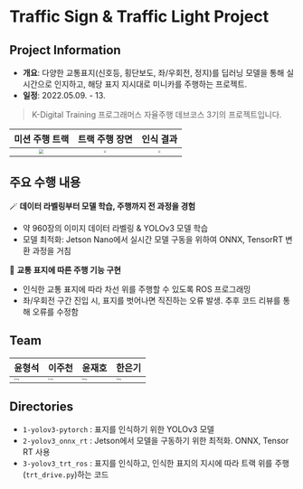 # Traffic Sign & Traffic Light Project

## Project Information

- **개요**: 다양한 교통표지(신호등, 횡단보도, 좌/우회전, 정지)를 딥러닝 모델을 통해 실시간으로 인지하고, 해당 표지 지시대로 미니카를 주행하는 프로젝트.
- **일정**: 2022.05.09. - 13.

> K-Digital Training 프로그래머스 자율주행 데브코스 3기의 프로젝트입니다.

|미션 주행 트랙|트랙 주행 장면|인식 결과|
|:---:|:---:|:---:|
|<img src="https://user-images.githubusercontent.com/69252153/228587412-b64ac5f4-1a12-4b41-8bb6-5d0779dd26fc.png" style="zoom:50%">|<img src="https://user-images.githubusercontent.com/69252153/228587721-995ebdfd-08ad-4876-a116-3dde68fdfe34.png" style="zoom:25%">|<img src="https://user-images.githubusercontent.com/69252153/228588397-c6d941c3-d9f5-4a94-98d1-0c152598dcdb.png" style="zoom:25%">|


## 주요 수행 내용

🪄 **데이터 라벨링부터 모델 학습, 주행까지 전 과정을 경험**
  - 약 960장의 이미지 데이터 라벨링 & YOLOv3 모델 학습
  - 모델 최적화: Jetson Nano에서 실시간 모델 구동을 위하여 ONNX, TensorRT 변환 과정을 거침


🚥 **교통 표지에 따른 주행 기능 구현**
  - 인식한 교통 표지에 따라 차선 위를 주행할 수 있도록 ROS 프로그래밍
  - 좌/우회전 구간 진입 시, 표지를 벗어나면 직진하는 오류 발생. 추후 코드 리뷰를 통해 오류를 수정함


## Team

|윤형석|이주천|윤재호|한은기|
|---|---|---|---|
|<img src="https://avatars.githubusercontent.com/u/37795618?v=4" alt="img" style="zoom:20%"/>|<img src="https://avatars.githubusercontent.com/u/8746262?&v=4" alt="img" style="zoom:20%"/>|<img src="https://avatars.githubusercontent.com/u/33013780?&v=4" alt="img" style="zoom:20%"/>|<img src="https://avatars.githubusercontent.com/u/69252153?v=4" alt="img" style="zoom:20%"/>|



## Directories
- `1-yolov3-pytorch` : 표지를 인식하기 위한 YOLOv3 모델
- `2-yolov3_onnx_rt` : Jetson에서 모델을 구동하기 위한 최적화. ONNX, Tensor RT 사용
- `3-yolov3_trt_ros` : 표지를 인식하고, 인식한 표지의 지시에 따라 트랙 위를 주행(`trt_drive.py`)하는 코드
